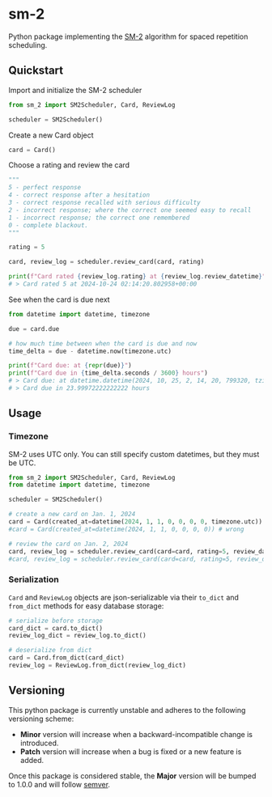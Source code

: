 # sm-2

Python package implementing the [SM-2](https://super-memory.com/english/ol/sm2.htm) algorithm for spaced repetition scheduling.

## Quickstart

Import and initialize the SM-2 scheduler

```python
from sm_2 import SM2Scheduler, Card, ReviewLog

scheduler = SM2Scheduler()
```

Create a new Card object

```python
card = Card()
```

Choose a rating and review the card

```python
"""
5 - perfect response
4 - correct response after a hesitation
3 - correct response recalled with serious difficulty
2 - incorrect response; where the correct one seemed easy to recall
1 - incorrect response; the correct one remembered
0 - complete blackout.
"""

rating = 5

card, review_log = scheduler.review_card(card, rating)

print(f"Card rated {review_log.rating} at {review_log.review_datetime}")
# > Card rated 5 at 2024-10-24 02:14:20.802958+00:00
```

See when the card is due next
```python
from datetime import datetime, timezone

due = card.due

# how much time between when the card is due and now
time_delta = due - datetime.now(timezone.utc)

print(f"Card due: at {repr(due)}")
print(f"Card due in {time_delta.seconds / 3600} hours")
# > Card due: at datetime.datetime(2024, 10, 25, 2, 14, 20, 799320, tzinfo=datetime.timezone.utc)
# > Card due in 23.99972222222222 hours
```

## Usage

### Timezone

SM-2 uses UTC only. You can still specify custom datetimes, but they must be UTC.

```python
from sm_2 import SM2Scheduler, Card, ReviewLog
from datetime import datetime, timezone

scheduler = SM2Scheduler()

# create a new card on Jan. 1, 2024
card = Card(created_at=datetime(2024, 1, 1, 0, 0, 0, 0, timezone.utc)) # right
#card = Card(created_at=datetime(2024, 1, 1, 0, 0, 0, 0)) # wrong

# review the card on Jan. 2, 2024
card, review_log = scheduler.review_card(card=card, rating=5, review_datetime=datetime(2024, 1, 1, 0, 0, 0, 0, timezone.utc)) # right
#card, review_log = scheduler.review_card(card=card, rating=5, review_datetime=datetime(2024, 1, 1, 0, 0, 0, 0)) # wrong
```

### Serialization

`Card` and `ReviewLog` objects are json-serializable via their `to_dict` and `from_dict` methods for easy database storage:
```python
# serialize before storage
card_dict = card.to_dict()
review_log_dict = review_log.to_dict()

# deserialize from dict
card = Card.from_dict(card_dict)
review_log = ReviewLog.from_dict(review_log_dict)
```

## Versioning

This python package is currently unstable and adheres to the following versioning scheme:

- **Minor** version will increase when a backward-incompatible change is introduced.
- **Patch** version will increase when a bug is fixed or a new feature is added.

Once this package is considered stable, the **Major** version will be bumped to 1.0.0 and will follow [semver](https://semver.org/).